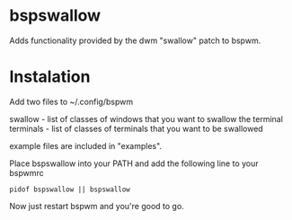# bspswallow
Adds functionality provided by the dwm "swallow" patch to bspwm.

# Instalation
Add two files to ~/.config/bspwm

swallow - list of classes of windows that you want to swallow the terminal
terminals - list of classes of terminals that you want to be swallowed

example files are included in "examples".

Place bspswallow into your PATH and add the following line to your bspwmrc

```
pidof bspswallow || bspswallow
```

Now just restart bspwm and you're good to go.

